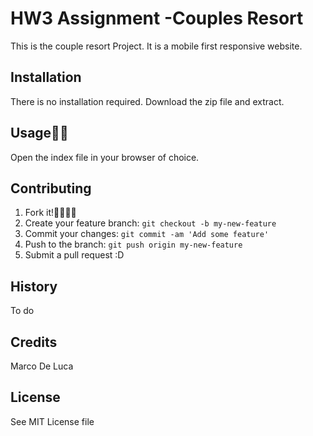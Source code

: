 # HW3 Assignment -Couples Resort


This is the couple resort Project. It is a mobile first responsive website. 

## Installation

There is no installation required. Download the zip file and extract. 

## Usage👍🏻

Open the index file in your browser of choice.

## Contributing

1. Fork it!👍🏻👍🏻
2. Create your feature branch: `git checkout -b my-new-feature`
3. Commit your changes: `git commit -am 'Add some feature'`
4. Push to the branch: `git push origin my-new-feature`
5. Submit a pull request :D

## History

To do

## Credits 
Marco De Luca

## License
See MIT License file
